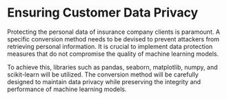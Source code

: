 # Ensuring Customer Data Privacy

Protecting the personal data of insurance company clients is paramount. A specific conversion method needs to be devised to prevent attackers from retrieving personal information. It is crucial to implement data protection measures that do not compromise the quality of machine learning models.

To achieve this, libraries such as pandas, seaborn, matplotlib, numpy, and scikit-learn will be utilized. The conversion method will be carefully designed to maintain data privacy while preserving the integrity and performance of machine learning models.